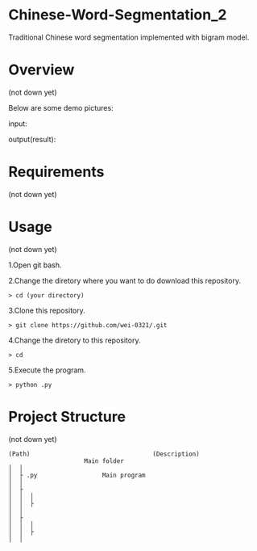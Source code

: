# Chinese-Word-Segmentation_2
Traditional Chinese word segmentation implemented with bigram model.

# Overview 
(not down yet)

Below are some demo pictures:

input:


output(result):




# Requirements 
(not down yet)

# Usage 
(not down yet)

1.Open git bash. 

2.Change the diretory where you want to do download this repository.
```
> cd (your directory)
```
3.Clone this repository. 
```
> git clone https://github.com/wei-0321/.git
```
4.Change the diretory to this repository.
```
> cd 
```
5.Execute the program.
```
> python .py
```


# Project Structure
(not down yet)

```
(Path)                                	(Description)
                     Main folder     
│  │
│  ├ .py                  Main program
│  │
│  ├ 
│  │  │
│  │  ├ 
│  │
│  ├ 
│  │  │
│  │  ├ 
│  │
